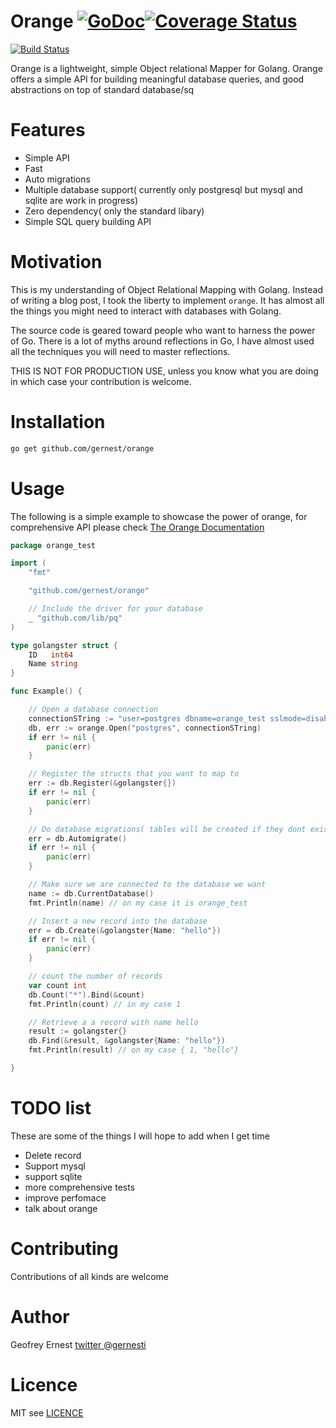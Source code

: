 # Orange [![GoDoc](https://godoc.org/github.com/gernest/orange?status.svg)](https://godoc.org/github.com/gernest/orange)[![Coverage Status](https://coveralls.io/repos/github/gernest/orange/badge.svg?branch=master)](https://coveralls.io/github/gernest/orange?branch=master)
[![Build Status](https://travis-ci.org/gernest/orange.svg?branch=master)](https://travis-ci.org/gernest/orange)

Orange is a lightweight, simple Object relational Mapper for Golang. Orange offers a simple API for building meaningful database queries, and good abstractions on top of standard database/sq
# Features
* Simple API 
* Fast
* Auto migrations
* Multiple database support( currently only postgresql but mysql and sqlite are
work in progress)
* Zero dependency( only the standard libary)
* Simple SQL query building API

# Motivation
This is my understanding of Object Relational Mapping with Golang. Instead of
writing a blog post, I took the liberty to implement `orange`. It has almost all
the things you might need to interact with databases with Golang.

The source code is geared toward people who want to harness the power of Go.
There is a lot of myths around reflections in Go, I have almost used all the
techniques you will need to master reflections.

THIS IS NOT FOR PRODUCTION USE, unless you know what you are doing in which case
your contribution is welcome.



# Installation

```bash
go get github.com/gernest/orange
```


# Usage

The following is a simple example to showcase the power of orange, for
comprehensive API please check [ The Orange Documentation](https://godoc.org/github.com/gernest/orange)

```go
package orange_test

import (
	"fmt"

	"github.com/gernest/orange"

	// Include the driver for your database
	_ "github.com/lib/pq"
)

type golangster struct {
	ID   int64
	Name string
}

func Example() {

	// Open a database connection
	connectionSTring := "user=postgres dbname=orange_test sslmode=disable"
	db, err := orange.Open("postgres", connectionSTring)
	if err != nil {
		panic(err)
	}

	// Register the structs that you want to map to
	err := db.Register(&golangster{})
	if err != nil {
		panic(err)
	}

	// Do database migrations( tables will be created if they dont exist
	err = db.Automigrate()
	if err != nil {
		panic(err)
	}

	// Make sure we are connected to the database we want
	name := db.CurrentDatabase()
	fmt.Println(name) // on my case it is orange_test

	// Insert a new record into the database
	err = db.Create(&golangster{Name: "hello"})
	if err != nil {
		panic(err)
	}

	// count the number of records
	var count int
	db.Count("*").Bind(&count)
	fmt.Println(count) // in my case 1

	// Retrieve a a record with name hello
	result := golangster{}
	db.Find(&result, &golangster{Name: "hello"})
	fmt.Println(result) // on my case { 1, "hello"}

}
```

# TODO list
These  are some of the  things I will hope to add when I get time
* Delete record
* Support mysql
* support sqlite
* more comprehensive tests
* improve perfomace
* talk about orange


# Contributing

Contributions of all kinds are welcome

# Author
Geofrey  Ernest 
[twitter @gernesti](https://twitter.com/gernesti)

# Licence
MIT see [LICENCE](LICENCE)

